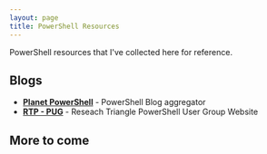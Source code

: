 ```yaml
---
layout: page
title: PowerShell Resources
---
```


PowerShell resources that I've collected here for reference.

## Blogs

* [**Planet PowerShell**](https://www.planetpowershell.com/) - PowerShell Blog aggregator
* [**RTP - PUG**](https://rtpsug.com/) - Reseach Triangle PowerShell User Group Website

## More to come
